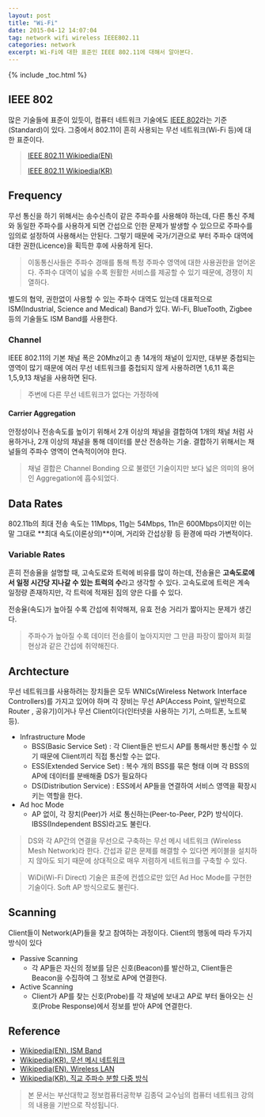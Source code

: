```yaml
---
layout: post
title: "Wi-Fi"
date: 2015-04-12 14:07:04
tag: network wifi wireless IEEE802.11 
categories: network
excerpt: Wi-Fi에 대한 표준인 IEEE 802.11에 대해서 알아본다.
---
```


{% include _toc.html %}

## IEEE 802 ##
많은 기술들에 표준이 있듯이, 컴퓨터 네트워크 기술에도 [IEEE 802](http://en.wikipedia.org/wiki/IEEE_802)라는 기준(Standard)이 있다. 그중에서 802.11이 흔히 사용되는 무선 네트워크(Wi-Fi 등)에 대한 표준이다.

> [IEEE 802.11 Wikipedia(EN)](http://en.wikipedia.org/wiki/IEEE_802)
> 
> [IEEE 802.11 Wikipedia(KR)](http://ko.wikipedia.org/wiki/IEEE_802.11)

## Frequency ##
무선 통신을 하기 위해서는 송수신측이 같은 주파수를 사용해야 하는데, 다른 통신 주체와 동일한 주파수를 사용하게 되면 간섭으로 인한 문제가 발생할 수 있으므로 주파수를 임의로 설정하여 사용해서는 안된다. 그렇기 때문에 국가/기관으로 부터 주파수 대역에 대한 권한(Licence)을 획득한 후에 사용하게 된다.

> 이동통신사들은 주파수 경매를 통해 특정 주파수 영역에 대한 사용권한을 얻어온다. 주파수 대역이 넓을 수록 원활한 서비스를 제공할 수 있기 때문에, 경쟁이 치열하다.

별도의 협약, 권한없이 사용할 수 있는 주파수 대역도 있는데 대표적으로 ISM(Industrial, Science and Medical) Band가 있다. Wi-Fi, BlueTooth, Zigbee 등의 기술들도 ISM Band를 사용한다.

### Channel ###
IEEE 802.11의 기본 채널 폭은 20Mhz이고 총 14개의 채널이 있지만, 대부분 중첩되는 영역이 많기 때문에 여러 무선 네트워크를 중첩되지 않게 사용하려면 1,6,11 혹은 1,5,9,13 채널을 사용하면 된다.
> 주변에 다른 무선 네트워크가 없다는 가정하에

#### Carrier Aggregation ####
안정성이나 전송속도를 높이기 위해서 2개 이상의 채널을 결합하여 1개의 채널 처럼 사용하거나, 2개 이상의 채널을 통해 데이터를 분산 전송하는 기술. 결합하기 위해서는 채널들의 주파수 영역이 연속적이어야 한다.
> 채널 결합은 Channel Bonding 으로 불렸던 기술이지만 보다 넓은 의미의 용어인 Aggregation에 흡수되었다.

## Data Rates ##
802.11b의 최대 전송 속도는 11Mbps, 11g는 54Mbps, 11n은 600Mbps이지만 이는 말 그대로 **최대 속도(이론상의)**이며, 거리와 간섭상황 등 환경에 따라 가변적이다.

### Variable  Rates ###
흔히 전송율을 설명할 때, 고속도로와 트럭에 비유를 많이 하는데, 전송율은 **고속도로에서 일정 시간당 지나갈 수 있는 트럭의 수**라고 생각할 수 있다. 고속도로에 트럭은 계속 일정량 존재하지만, 각 트럭에 적재된 짐의 양은 다를 수 있다.
 
전송율(속도)가 높아질 수록 간섭에 취약해져, 유효 전송 거리가 짧아지는 문제가 생긴다.
> 주파수가 높아질 수록 데이터 전송률이 높아지지만 그 만큼 파장이 짧아져 회절 현상과 같은 간섭에 취약해진다. 

## Archtecture ##
무선 네트워크를 사용하려는 장치들은 모두 WNICs(Wireless Network Interface Controllers)를 가지고 있어야 하며 각 장비는 무선 AP(Access Point, 일반적으로 Router , 공유기)이거나 무선 Client이다(인터넷을 사용하는 기기, 스마트폰, 노트북 등).

- Infrastructure Mode 
	- BSS(Basic Service Set) : 각 Client들은 반드시 AP를 통해서만 통신할 수 있기 때문에 Client끼리 직접 통신할 수는 없다.
	- ESS(Extended Service Set) : 복수 개의 BSS를 묶은 형태 이며 각 BSS의 AP에 데이터를 분배해줄 DS가 필요하다
	- DS(Distribution Service) : ESS에서 AP들을 연결하여 서비스 영역을 확장시키는 역할을 한다.
- Ad hoc Mode
	- AP 없이, 각 장치(Peer)가 서로 통신하는(Peer-to-Peer, P2P) 방식이다. IBSS(Independent BSS)라고도 불린다.

> DS와 각 AP간의 연결을 무선으로 구축하는 무선 메시 네트워크 (Wireless Mesh Network)라 한다. 간섭과 같은 문제를 해결할 수 있다면 케이블을 설치하지 않아도 되기 때문에 상대적으로 매우 저렴하게 네트워크를 구축할 수 있다.  

> WiDi(Wi-Fi Direct) 기술은 표준에 컨셉으로만 있던 Ad Hoc Mode를 구현한 기술이다. Soft AP 방식으로도 불린다.

## Scanning ##
Client들이 Network(AP)들을 찾고 참여하는 과정이다. Client의 행동에 따라 두가지 방식이 있다

- Passive Scanning
	- 각 AP들은 자신의 정보를 담은 신호(Beacon)를 발산하고, Client들은 Beacon을 수집하여 그 정보로 AP에 연결한다.
- Active Scanning
	- Client가 AP를 찾는 신호(Probe)를 각 채널에 보내고 AP로 부터 돌아오는 신호(Probe Response)에서 정보를 받아 AP에 연결한다.

## Reference ##

 - [Wikipedia(EN). ISM Band](http://en.wikipedia.org/wiki/ISM_band)
 - [Wikipedia(KR). 무선 메시 네트워크](http://ko.wikipedia.org/wiki/%EB%AC%B4%EC%84%A0_%EB%A9%94%EC%8B%9C_%EB%84%A4%ED%8A%B8%EC%9B%8C%ED%81%AC)
 - [Wikipedia(EN). Wireless LAN](http://en.wikipedia.org/wiki/Wireless_LAN)
 - [Wikipedia(KR). 직교 주파수 분할 다중 방식](http://ko.wikipedia.org/wiki/%EC%A7%81%EA%B5%90_%EC%A3%BC%ED%8C%8C%EC%88%98_%EB%B6%84%ED%95%A0_%EB%8B%A4%EC%A4%91_%EB%B0%A9%EC%8B%9D)


> 본 문서는 부산대학교 정보컴퓨터공학부 김종덕 교수님의 컴퓨터 네트워크 강의의 내용을 기반으로 작성됩니다.